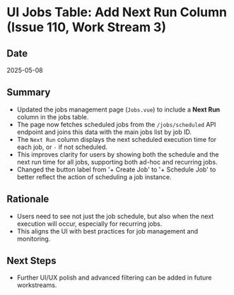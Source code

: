 # UI Jobs Table: Add Next Run Column (Issue 110, Work Stream 3)

## Date
2025-05-08

## Summary
- Updated the jobs management page (`Jobs.vue`) to include a **Next Run** column in the jobs table.
- The page now fetches scheduled jobs from the `/jobs/scheduled` API endpoint and joins this data with the main jobs list by job ID.
- The `Next Run` column displays the next scheduled execution time for each job, or `-` if not scheduled.
- This improves clarity for users by showing both the schedule and the next run time for all jobs, supporting both ad-hoc and recurring jobs.
- Changed the button label from '+ Create Job' to '+ Schedule Job' to better reflect the action of scheduling a job instance.

## Rationale
- Users need to see not just the job schedule, but also when the next execution will occur, especially for recurring jobs.
- This aligns the UI with best practices for job management and monitoring.

## Next Steps
- Further UI/UX polish and advanced filtering can be added in future workstreams. 